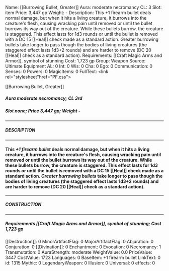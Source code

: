 Name: [[Burrowing Bullet, Greater]]
Aura: moderate necromancy
CL: 3
Slot: item
Price: 3,447 gp
Weight: -
Description: This +1 firearm bullet deals normal damage, but when it hits a living creature, it burrows into the creature's flesh, causing wracking pain until removed or until the bullet burrows its way out of the creature. While these bullets burrow, the creature is staggered. This effect lasts for 1d3 rounds or until the bullet is removed with a DC 15 [[Heal]] check made as a standard action. Greater burrowing bullets take longer to pass though the bodies of living creatures (the staggered effect lasts 1d3+2 rounds) and are harder to remove (DC 20 [[Heal]] check as a standard action).
Requirements: [[Craft Magic Arms and Armor]], symbol of stunning
Cost: 1,723 gp
Group: Weapon
Source: Ultimate Equipment
AL: 0
Int: 0
Wis: 0
Cha: 0
Ego: 0
Communication: 0
Senses: 0
Powers: 0
MagicItems: 0
FullText: <link rel="stylesheet"href="PF.css"><div class="heading"><p class="alignleft">[[Burrowing Bullet, Greater]]</p><div style="clear: both;"></div></div><div><h5><b>Aura </b>moderate necromancy; <b>CL </b>3rd</h5><h5><b>Slot </b>none; <b>Price </b>3,447 gp; <b>Weight </b>-</h5></div><hr/><div><h5><b>DESCRIPTION</b></h5></div><hr/><div><h4><p>This <i>+1 firearm bullet</i> deals normal damage, but when it hits a living creature, it burrows into the creature's flesh, causing wracking pain until removed or until the bullet burrows its way out of the creature. While these bullets burrow, the creature is staggered. This effect lasts for 1d3 rounds or until the bullet is removed with a DC 15 [[Heal]] check made as a standard action. <i>Greater burrowing bullets</i> take longer to pass though the bodies of living creatures (the staggered effect lasts 1d3+2 rounds) and are harder to remove (DC 20 [[Heal]] check as a standard action).</p></h4></div><hr/><div><h5><b>CONSTRUCTION</b></h5></div><hr/><div><h5><b>Requirements </b>[[Craft Magic Arms and Armor]], <i>symbol of stunning</i>; <b>Cost </b>1,723 gp</h5></div>
[[Destruction]]: 0
MinorArtifactFlag: 0
MajorArtifactFlag: 0
Abjuration: 0
Conjuration: 0
[[Divination]]: 0
Enchantment: 0
Evocation: 0
Necromancy: 1
Transmutation: 0
AuraStrength: moderate
WeightValue: 0.0
PriceValue: 3447
CostValue: 1723
Languages: 0
BaseItem: +1 firearm bullet
LinkText: 0
id: 1315
Mythic: 0
LegendaryWeapon: 0
Illusion: 0
Universal: 0
effects: 0
